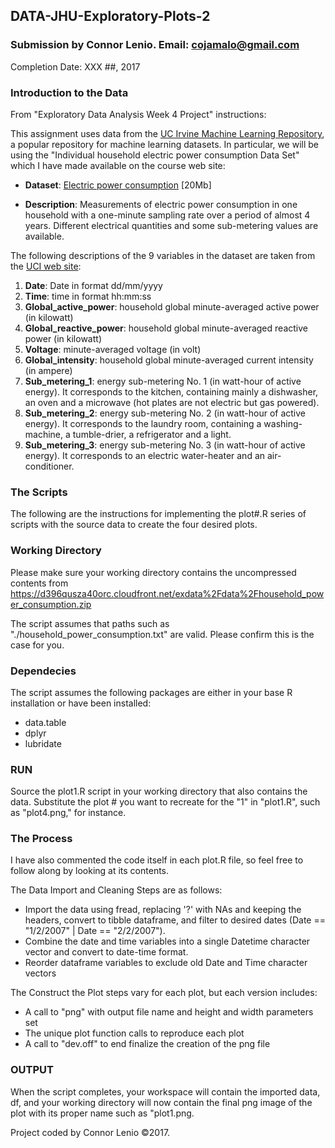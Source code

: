 ## DATA-JHU-Exploratory-Plots-2
### Submission by Connor Lenio. Email: cojamalo@gmail.com
Completion Date: XXX ##, 2017

### Introduction to the Data
From "Exploratory Data Analysis Week 4 Project" instructions:

This assignment uses data from
the <a href="http://archive.ics.uci.edu/ml/">UC Irvine Machine
Learning Repository</a>, a popular repository for machine learning
datasets. In particular, we will be using the "Individual household
electric power consumption Data Set" which I have made available on
the course web site:


* <b>Dataset</b>: <a href="https://d396qusza40orc.cloudfront.net/exdata%2Fdata%2Fhousehold_power_consumption.zip">Electric power consumption</a> [20Mb]

* <b>Description</b>: Measurements of electric power consumption in
one household with a one-minute sampling rate over a period of almost
4 years. Different electrical quantities and some sub-metering values
are available.


The following descriptions of the 9 variables in the dataset are taken
from
the <a href="https://archive.ics.uci.edu/ml/datasets/Individual+household+electric+power+consumption">UCI
web site</a>:

<ol>
<li><b>Date</b>: Date in format dd/mm/yyyy </li>
<li><b>Time</b>: time in format hh:mm:ss </li>
<li><b>Global_active_power</b>: household global minute-averaged active power (in kilowatt) </li>
<li><b>Global_reactive_power</b>: household global minute-averaged reactive power (in kilowatt) </li>
<li><b>Voltage</b>: minute-averaged voltage (in volt) </li>
<li><b>Global_intensity</b>: household global minute-averaged current intensity (in ampere) </li>
<li><b>Sub_metering_1</b>: energy sub-metering No. 1 (in watt-hour of active energy). It corresponds to the kitchen, containing mainly a dishwasher, an oven and a microwave (hot plates are not electric but gas powered). </li>
<li><b>Sub_metering_2</b>: energy sub-metering No. 2 (in watt-hour of active energy). It corresponds to the laundry room, containing a washing-machine, a tumble-drier, a refrigerator and a light. </li>
<li><b>Sub_metering_3</b>: energy sub-metering No. 3 (in watt-hour of active energy). It corresponds to an electric water-heater and an air-conditioner.</li>
</ol>

### The Scripts
The following are the instructions for implementing the plot#.R series of scripts with the source data to create the four desired plots.

### Working Directory
Please make sure your working directory contains the uncompressed contents from https://d396qusza40orc.cloudfront.net/exdata%2Fdata%2Fhousehold_power_consumption.zip

The script assumes that paths such as "./household_power_consumption.txt" are valid. Please confirm this is the case for you.

### Dependecies
The script assumes the following packages are either in your base R installation or have been installed:
- data.table
- dplyr
- lubridate

### RUN
Source the plot1.R script in your working directory that also contains the data. Substitute the plot # you want to recreate for the "1" in "plot1.R", such as "plot4.png," for instance.  

### The Process
I have also commented the code itself in each plot.R file, so feel free to follow along by looking at its contents.

The Data Import and Cleaning Steps are as follows:
- Import the data using fread, replacing '?' with NAs and keeping the headers, convert to tibble dataframe, and filter to desired dates (Date == "1/2/2007" | Date == "2/2/2007").
- Combine the date and time variables into a single Datetime character vector and convert to date-time format.
- Reorder dataframe variables to exclude old Date and Time character vectors
  
The Construct the Plot steps vary for each plot, but each version includes:
- A call to "png" with output file name and height and width parameters set
- The unique plot function calls to reproduce each plot
- A call to "dev.off" to end finalize the creation of the png file


### OUTPUT
When the script completes, your workspace will contain the imported data, df, and your working directory will now contain the final png image of the plot with its proper name such as "plot1.png.

Project coded by Connor Lenio ©2017. 




